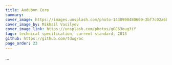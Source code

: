 ```yaml
---
title: Audubon Core
summary: 
cover_image: https://images.unsplash.com/photo-1430990480609-2bf7c02a6b1a
cover_image_by: Mikhail Vasilyev
cover_image_link: https://unsplash.com/photos/gGC63oug3iY
tags: technical specification, current standard, 2013
github: https://github.com/tdwg/ac
page_order: 23
---
```


...

